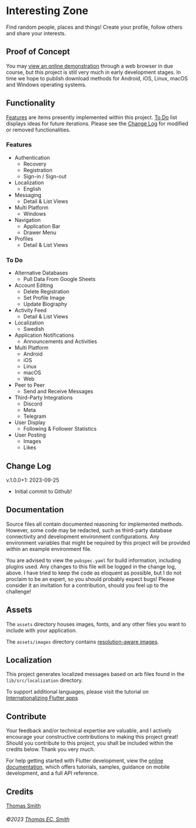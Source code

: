 # Interesting Zone

Find random people, places and things! Create your profile, follow others and share your interests.

## Proof of Concept

You may [view an online demonstration](https://interesting.zone) through a web browser in due course, but this project is still very much in early development stages. In time we hope to publish download methods for Android, iOS, Linux, macOS and Windows operating systems.

## Functionality

[Features](#features) are items presently implemented within this project. [To Do](#to-do) list displays ideas for future iterations. Please see the [Change Log](#change-log) for modified or removed functionalities.

### Features

+ Authentication
  + Recovery
  + Registration
  + Sign-in / Sign-out
+ Localization
  + English
+ Messaging
  + Detail & List Views
+ Multi Platform
  + Windows
+ Navigation
  + Application Bar
  + Drawer Menu  
+ Profiles
  + Detail & List Views

### To Do

+ Alternative Databases
  + Pull Data From Google Sheets
+ Account Editing
  + Delete Registration
  + Set Profile Image
  + Update Biography
+ Activity Feed
  + Detail & List Views
+ Localization
  + Swedish
+ Application Notifications
  + Announcements and Activities
+ Multi Platform
  + Android
  + iOS
  + Linux
  + macOS
  + Web
+ Peer to Peer
  + Send and Receive Messages
+ Third-Party Integrations
  + Discord
  + Meta
  + Telegram
+ User Display
  + Following & Follower Statistics
+ User Posting
  + Images
  + Likes

## Change Log

v.1.0.0+1: 2023-09-25
+ Initial commit to Github!

## Documentation

Source files all contain documented reasoning for implemented methods. However, some code may be redacted, such as third-party database connectivity and development environment configurations. Any environment variables that might be required by this project will be provided within an example environment file.

You are advised to view the ``pubspec.yaml`` for build information, including plugins used. Any changes to this file will be logged in the change log, above. I have tried to keep the code as eloquent as possible, but I do not proclaim to be an expert, so you should probably expect bugs! Please consider it an invitation for a contribution, should you feel up to the challenge!

## Assets

The `assets` directory houses images, fonts, and any other files you want to
include with your application.

The `assets/images` directory contains [resolution-aware
images](https://flutter.dev/docs/development/ui/assets-and-images#resolution-aware).

## Localization

This project generates localized messages based on arb files found in
the `lib/src/localization` directory.

To support additional languages, please visit the tutorial on
[Internationalizing Flutter
apps](https://flutter.dev/docs/development/accessibility-and-localization/internationalization)

## Contribute

Your feedback and/or technical expertise are valuable, and I actively encourage your constructive contributions to making this project great! Should you contribute to this project, you shall be included within the credits below. Thank you very much.

For help getting started with Flutter development, view the [online documentation](https://flutter.dev/docs), which offers tutorials, samples, guidance on mobile development, and a full API reference.

## Credits

[Thomas Smith](https://github.com/tec-smith)

###### ©2023 [Thomas EC. Smith](https://github.com/tecsmith_info)
